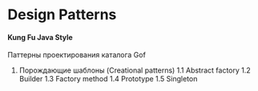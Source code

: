# Design Patterns

#### Kung Fu Java Style

Паттерны проектирования каталога Gof

1. Порождающие шаблоны (Creational patterns)
    1.1 Abstract factory
    1.2 Builder
    1.3 Factory method
    1.4 Prototype
    1.5 Singleton

